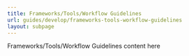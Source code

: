```yaml
---
title: Frameworks/Tools/Workflow Guidelines
url: guides/develop/frameworks-tools-workflow-guidelines
layout: subpage
---
```


Frameworks/Tools/Workflow Guidelines content here
